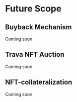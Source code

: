 # Future Scope

## **Buyback Mechanism**

Coming soon

## **Trava NFT Auction**

Coming soon

## **NFT-collateralization**

Coming soon
